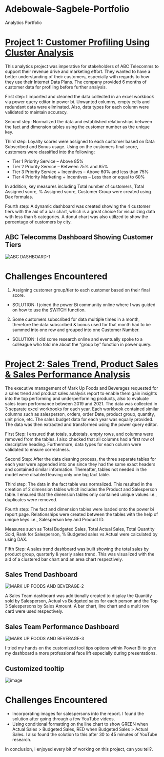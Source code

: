 # Adebowale-Sagbele-Portfolio
Analytics Portfolio

# [Project 1: Customer Profiling Using Cluster Analysis](https://github.com/vsthepen/Telecomms-Dashboard)

This analytics project was imperative for stakeholders of ABC Telecomms to support their revenue drive and marketing effort. They wanted to have a better understanding of their customers, especially with regards to how they use their Internet Data Plans.
The company provided 6 months of customer data for profiling before further analysis.

First step:  I imported and cleaned the data collected in an excel workbook via power query editor in power bi. Unwanted columns, empty cells and redundant data were eliminated. Also, data types for each column were validated to maintain accuracy.

Second step: Normalized the data and established relationships between the fact and dimension tables using the customer number as the unique key.

Third step: Loyalty scores were assigned to each customer based on Data Subscribed and Bonus usage. Using on the customers final score, customers were classified into the following:
- Tier 1 Priority Service – Above 85% 
- Tier 2 Priority Service – Between 75% and 85%
- Tier 3 Priority Service + Incentives – Above 60% and less than 75%
- Tier 4 Priority Marketing + Incentives – Less than or equal to 60% 

In addition, key measures including Total number of customers, Total Assigned score, % Assigned score, Customer Group were created using Dax formulas.

Fourth step: A dynamic dashboard was created showing the 4 customer tiers with the aid of a bar chart, which is a great choice for visualizing data with less than 5 categories. A donut chart was also utilized to show the percentage of customers by city.

## ABC Telecomms Dashboard Showing Customer Tiers
![ABC DASHBOARD-1](https://user-images.githubusercontent.com/115559534/199286385-9512d81d-fbbd-4e5c-962e-951b3c7d4957.png)

# Challenges Encountered
1. Assigning customer group/tier to each customer based on their final score.
- SOLUTION: I joined the power Bi community online where I was guided on how to use the SWITCH function.

2. Some customers subscribed for data multiple times in a month, therefore the data subscribed & bonus used for that month had to be summed into one row and grouped into one Customer Number.
- SOLUTION: I did some research online and eventually spoke to a colleague who told me about the “group by” function in power query.

# [Project 2: Sales Trend, Product Sales & Sales Performance Analysis](https://github.com/vsthepen/Sales-Trend-Analysis)

The executive management of Mark Up Foods and Beverages requested for a sales trend and product sales analysis report to enable them gain insights into the top performing and underperforming products, also to evaluate sales team performance between 2019 and 2021. The data was collected in 3 separate excel workbooks for each year. Each workbook contained similar columns such as salesperson, orders, order Date, product group, quantity, unit price, etc. The sales budget data for each year was equally provided. The data was then extracted and transformed using the power query editor.

First Step: I ensured that totals, subtotals, empty rows, and columns were removed from the tables. I also checked that all columns had a first row of descriptive heading. Furthermore, data types for each column were validated to ensure correctness.

Second Step: After the data cleaning process, the three separate tables for each year were appended into one since they had the same exact headers and contained similar information. Thereafter, tables not needed in the model were disabled leaving only one big fact table.

Third step: The data in the fact table was normalized. This resulted in the creation of 2 dimension tables which includes the Product and Salesperson table. I ensured that the dimension tables only contained unique values i.e., duplicates were removed.

Fourth step: The fact and dimension tables were loaded onto the power bi report page. Relationships were created between the tables with the help of unique keys i.e., Salesperson key and Product ID.

Measures such as Total Budgeted Sales, Total Actual Sales, Total Quantity Sold, Rank for Salesperson, % Budgeted sales vs Actual were calculated by using DAX.

Fifth Step:  A sales trend dashboard was built showing the total sales by product group, quarterly & yearly sales trend. This was visualized with the aid of a clustered bar chart and an area chart respectively.
## Sales Trend Dashboard
![MARK UP FOODS AND BEVERAGE-2](https://user-images.githubusercontent.com/115559534/199511693-d1d90215-8f3d-499f-a4ce-02629ca5b818.png)

A Sales Team dashboard was additionally created to display the Quantity sold by Salesperson, Actual vs Budgeted sales for each person and the Top 3 Salespersons by Sales Amount. A bar chart, line chart and a multi row card were used respectively.
## Sales Team Performance Dashboard
![MARK UP FOODS AND BEVERAGE-3](https://user-images.githubusercontent.com/115559534/199512100-9892749d-2297-41f6-954b-df6cf4f4bc24.png)

I tried my hands on the customized tool tips options within Power Bi to give my dashboard a more professional face lift especially during presentations.
## Customized tooltip
![image](https://user-images.githubusercontent.com/115559534/199511276-fc20f100-d18f-43e8-9374-4924850aa93f.png)

# Challenges Encountered
- Incorporating images for salespersons into the report. I found the solution after going through a few YouTube videos.
- Using conditional formatting on the line chart to show GREEN when Actual Sales > Budgeted Sales, 
RED when Budgeted Sales > Actual Sales. I also found the solution to this after 30 to 45 minutes of YouTube research.

In conclusion, I enjoyed every bit of working on this project, can you tell?.






